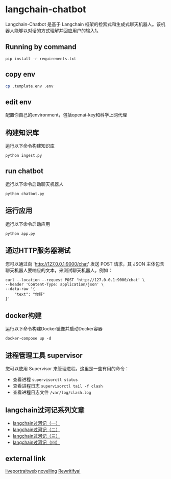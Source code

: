 <!--
 * @Description: 
 * @Author: colin gao
 * @Date: 2023-05-07 06:46:52
 * @LastEditTime: 2023-05-23 17:02:36
-->

# langchain-chatbot
Langchain-Chatbot 是基于 Langchain 框架的检索式和生成式聊天机器人。该机器人能够以对话的方式理解并回应用户的输入​1​。

## Running by command
```
pip install -r requirements.txt
```

## copy env
```bash
cp .template.env .env
```

## edit env
配置你自己的environment，包括openai-key和科学上网代理

## 构建知识库
运行以下命令构建知识库
```
python ingest.py
```

## run chatbot
运行以下命令启动聊天机器人
```
python chatbot.py
```

## 运行应用
运行以下命令启动应用
```
python app.py
```

## 通过HTTP服务器测试
您可以通过向 'http://127.0.0.1:9000/chat' 发送 POST 请求，其 JSON 主体包含聊天机器人要响应的文本，来测试聊天机器人。例如：
```curl
curl --location --request POST 'http://127.0.0.1:9000/chat' \
--header 'Content-Type: application/json' \
--data-raw '{
	"text": "你好"
}'
```

## docker构建
运行以下命令构建Docker镜像并启动Docker容器
```
docker-compose up -d
```

## 进程管理工具 supervisor
您可以使用 Supervisor 来管理进程。这里是一些有用的命令：
- 查看进程 `supervisorctl status`
- 查看进程日志 `supervisorctl tail -f clash`
- 查看进程日志文件 `/var/log/clash.log`

## langchain过河记系列文章
- [langchain过河记（一）](https://zhuanlan.zhihu.com/p/630925973)
- [langchain过河记（二）](https://zhuanlan.zhihu.com/p/630930843)
- [langchain过河记（三）](https://zhuanlan.zhihu.com/p/630971903)
- [langchain过河记（四）](https://zhuanlan.zhihu.com/p/631600368)

## external link
[liveportraitweb](https://www.liveportraitweb.com/)
[novelling](https://www.novelling.com/)
[Rewritifyai](https://www.rewritifyai.com/)
